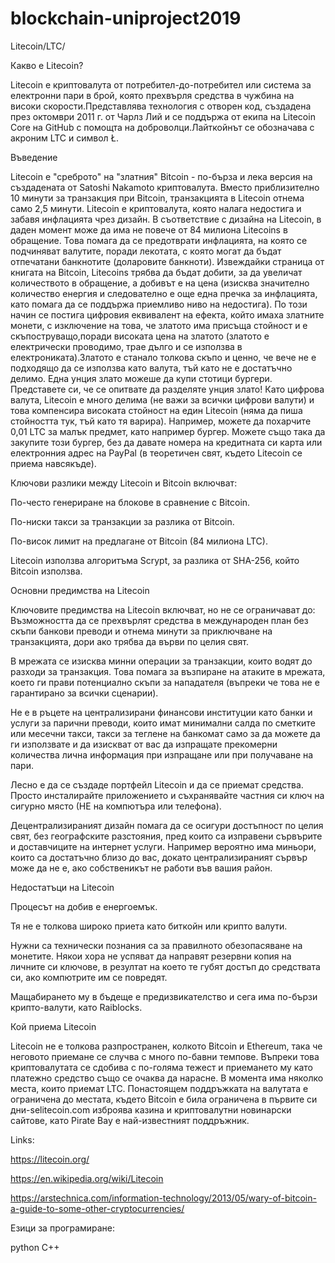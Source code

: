 # blockchain-uniproject2019
Litecoin/LTC/

Какво е Litecoin?

Litecoin е криптовалута от потребител-до-потребител или система за електронни пари в брой, която прехвърля средства
в чужбина на високи скорости.Представлява технология с отворен код, създадена през октомври 2011 г. от Чарлз Лий и се поддържа от екипа
на Litecoin Core на GitHub с помощта на доброволци.Лайткойнът се обозначава с акроним LTC и символ Ł.

Въведение

Litecoin е "среброто" на "златния" Bitcoin - по-бърза и лека версия на създадената от Satoshi Nakamoto криптовалута.
Вместо приблизително 10 минути за транзакция при Bitcoin, транзакцията в Litecoin отнема само 2,5 минути.
Litecoin е криптовалута, която налага недостига и забавя инфлацията чрез дизайн. В съответствие с дизайна на Litecoin, 
в даден момент може да има не повече от 84 милиона Litecoins в обращение.
Това помага да се предотврати инфлацията, на която се подчиняват валутите, поради лекотата, с
която могат да бъдат отпечатани банкнотите (доларовите банкноти). Извеждайки страница от книгата на Bitcoin, Litecoins трябва
да бъдат добити, за да увеличат количеството в обращение, а добивът е на цена (изисква значително количество енергия и следователно е
още една пречка за инфлацията, като помага да се поддържа приемливо ниво на недостига).
По този начин се постига цифровия еквивалент на ефекта, който имаха златните монети, с изключение 
на това, че златото има присъща стойност и е скъпоструващо,поради високата цена на златото (златото е електрически проводимо,
трае дълго и се използва в електрониката).Златото е станало толкова скъпо и ценно, че вече не е подходящо да се използва 
като валута, тъй като не е достатъчно делимо. Една унция злато можеше да купи стотици бургери. Представете си, че 
се опитвате да разделяте унция злато!
Като цифрова валута, Litecoin е много делима (не важи за всички цифрови валути) и това компенсира високата 
стойност на един Litecoin (няма да пиша стойността тук, тъй като тя варира). 
Например, можете да похарчите 0,01 LTC за малък предмет, като например бургер.
Можете също така да закупите този бургер, без да давате номера на кредитната си карта или електронния 
адрес на PayPal (в теоретичен свят, където Litecoin се приема навсякъде).

Ключови разлики между Litecoin и Bitcoin включват:

По-често генериране на блокове в сравнение с Bitcoin.

По-ниски такси за транзакции за разлика от Bitcoin.

По-висок лимит на предлагане от Bitcoin (84 милиона LTC).

Litecoin използва алгоритъма Scrypt, за разлика от SHA-256, който Bitcoin използва.


Основни предимства на Litecoin

Ключовите предимства на Litecoin включват, но не се ограничават до:
Възможността да се прехвърлят средства в международен план без скъпи банкови преводи и отнема минути за приключване на
транзакцията, дори ако трябва да върви по целия свят.

В мрежата се изисква минни операции за транзакции, които водят до разходи за транзакция. Това помага за възпиране на 
атаките в мрежата, което ги прави потенциално скъпи за нападателя (въпреки че това не е гарантирано за всички сценарии).

Не е в ръцете на централизирани финансови институции като банки и услуги за парични преводи, които имат минимални салда по
сметките или месечни такси, такси за теглене на банкомат само за да можете да ги използвате  и да изискват от вас да изпращате
прекомерни количества лична информация при изпращане или при получаване на пари.

Лесно е да се създаде портфейл Litecoin и да се приемат средства. Просто инсталирайте приложението и съхранявайте частния си 
ключ на сигурно място (НЕ на компютъра или телефона).

Децентрализираният дизайн помага да се осигури достъпност по целия свят, без географските разстояния, пред които са изправени
сървърите и доставчиците на интернет услуги. Например вероятно има миньори, които са достатъчно близо до вас,
докато централизираният сървър може да не е, ако собственикът не работи във вашия район.


Недостатъци на Litecoin

Процесът на добив е енергоемък.

Тя не е толкова широко приета като биткойн или крипто валути.

Нужни са технически познания са за правилното обезопасяване на монетите. Някои хора не успяват да направят 
резервни копия на личните си ключове, в резултат на което те губят достъп до средствата си, ако компютрите им се повредят.

Мащабирането му в бъдеще е предизвикателство и сега има по-бързи крипто-валути, като Raiblocks.


Кой приема Litecoin

Litecoin не е толкова разпространен, колкото Bitcoin и Ethereum, така че неговото приемане се случва с много по-бавни темпове. 
Въпреки това криптовалутата се сдобива с по-голяма тежест и  приемането му като платежно 
средство също се очаква да нарасне. В момента има няколко места, които приемат LTC.
Понастоящем поддръжката на валутата е ограничена до местата, където Bitcoin е била ограничена в първите си дни-selitecoin.com
изброява казина и криптовалутни новинарски сайтове, като Pirate Bay е най-известният поддръжник.



Links:

https://litecoin.org/

https://en.wikipedia.org/wiki/Litecoin

https://arstechnica.com/information-technology/2013/05/wary-of-bitcoin-a-guide-to-some-other-cryptocurrencies/

Езици за програмиране:

python
C++



 
